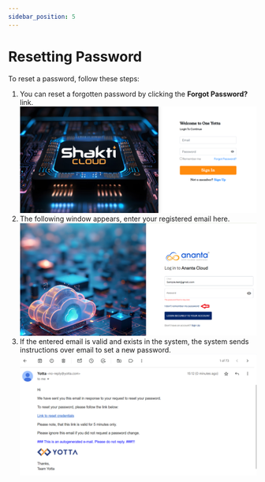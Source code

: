 ```yaml
---
sidebar_position: 5
---
```

# Resetting Password

To reset a password, follow these steps:

1. You can reset a forgotten password by clicking the **Forgot Password?** link.
	![Reset password](ResettingPassword2.png)
2. The following window appears, enter your registered email here.
	![Resetting password](ResettingPassword1.png)
3. If the entered email is valid and exists in the system, the system sends instructions over email to set a new password.
	![Resetting Password](ResettingPassword3.png)